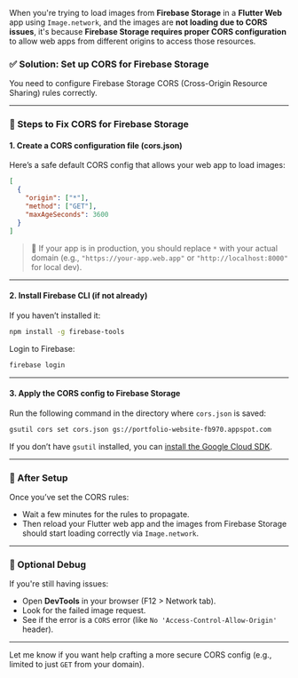 When you're trying to load images from **Firebase Storage** in a **Flutter Web** app using `Image.network`, and the images are **not loading due to CORS issues**, it's because **Firebase Storage requires proper CORS configuration** to allow web apps from different origins to access those resources.

### ✅ Solution: Set up CORS for Firebase Storage

You need to configure Firebase Storage CORS (Cross-Origin Resource Sharing) rules correctly.

---

### 🔧 Steps to Fix CORS for Firebase Storage

#### 1. **Create a CORS configuration file (cors.json)**

Here’s a safe default CORS config that allows your web app to load images:

```json
[
  {
    "origin": ["*"],
    "method": ["GET"],
    "maxAgeSeconds": 3600
  }
]
```

> 🔐 If your app is in production, you should replace `*` with your actual domain (e.g., `"https://your-app.web.app"` or `"http://localhost:8000"` for local dev).

---

#### 2. **Install Firebase CLI (if not already)**

If you haven’t installed it:

```bash
npm install -g firebase-tools
```

Login to Firebase:

```bash
firebase login
```

---

#### 3. **Apply the CORS config to Firebase Storage**

Run the following command in the directory where `cors.json` is saved:

```bash
gsutil cors set cors.json gs://portfolio-website-fb970.appspot.com
```


If you don’t have `gsutil` installed, you can [install the Google Cloud SDK](https://cloud.google.com/sdk/docs/install).

---

### 🚀 After Setup

Once you’ve set the CORS rules:

* Wait a few minutes for the rules to propagate.
* Then reload your Flutter web app and the images from Firebase Storage should start loading correctly via `Image.network`.

---

### 🧪 Optional Debug

If you're still having issues:

* Open **DevTools** in your browser (F12 > Network tab).
* Look for the failed image request.
* See if the error is a `CORS` error (like `No 'Access-Control-Allow-Origin'` header).

---

Let me know if you want help crafting a more secure CORS config (e.g., limited to just `GET` from your domain).
